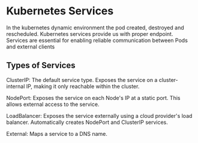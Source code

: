 # Kubernetes Services

In the kubernetes dynamic environment the pod created, destroyed and rescheduled. Kubernetes services provide us with proper endpoint. Services are essential for enabling reliable communication between Pods and external clients

## Types of Services

ClusterIP: The default service type. Exposes the service on a cluster-internal IP, making it only reachable within the cluster.

NodePort: Exposes the service on each Node's IP at a static port. This allows external access to the service.

LoadBalancer: Exposes the service externally using a cloud provider's load balancer. Automatically creates NodePort and ClusterIP services.

External: Maps a service to a DNS name.